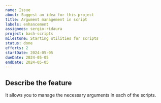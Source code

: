 ```yaml
---
name: Issue
about: Suggest an idea for this project
title: Argument management in script
labels: enhancement
assignees: sergio-ridaura
project: bash-scripts
milestone: Starting utilities for scripts
status: done
efforts: 2
startDate: 2024-05-05
dueDate: 2024-05-05
endDate: 2024-05-05
---
```


## Describe the feature

It allows you to manage the necessary arguments in each of the scripts.
